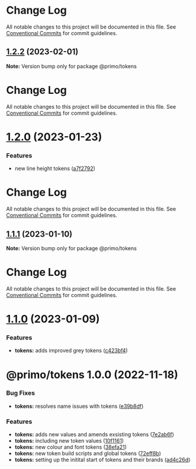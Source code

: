 # Change Log

All notable changes to this project will be documented in this file. See
[Conventional Commits](https://conventionalcommits.org) for commit guidelines.

## [1.2.2](https://github.com/primodesignsystem/primo/compare/@primo/tokens@1.2.0...@primo/tokens@1.2.2) (2023-02-01)

**Note:** Version bump only for package @primo/tokens

# Change Log

All notable changes to this project will be documented in this file. See
[Conventional Commits](https://conventionalcommits.org) for commit guidelines.

# [1.2.0](https://github.com/primodesignsystem/primo/compare/@primo/tokens@1.1.1...@primo/tokens@1.2.0) (2023-01-23)

### Features

- new line height tokens
  ([a7f2792](https://github.com/primodesignsystem/primo/commit/a7f2792a0566210672ab715f90e71a89f089177f))

# Change Log

All notable changes to this project will be documented in this file. See
[Conventional Commits](https://conventionalcommits.org) for commit guidelines.

## [1.1.1](https://github.com/primodesignsystem/primo/compare/@primo/tokens@1.1.0...@primo/tokens@1.1.1) (2023-01-10)

**Note:** Version bump only for package @primo/tokens

# Change Log

All notable changes to this project will be documented in this file. See
[Conventional Commits](https://conventionalcommits.org) for commit guidelines.

# [1.1.0](https://github.com/primodesignsystem/primo/compare/@primo/tokens@1.0.0...@primo/tokens@1.1.0) (2023-01-09)

### Features

- **tokens:** adds improved grey tokens
  ([c423bf4](https://github.com/primodesignsystem/primo/commit/c423bf4eed6366a92b5f46fbdb255053a0f8941c))

# @primo/tokens 1.0.0 (2022-11-18)

### Bug Fixes

- **tokens:** resolves name issues with tokens
  ([e39b8df](https://github.com/primo-design-system/primo/commit/e39b8dfd193a6270689d29d179ffa31add0a0c87))

### Features

- **tokens:** adds new values and amends exsisting tokens
  ([7e2ab6f](https://github.com/primo-design-system/primo/commit/7e2ab6f1a9d63ba0dacacb14c7cd8649b94f7d4d))
- **tokens:** including new token values
  ([10f1161](https://github.com/primo-design-system/primo/commit/10f11615e87e00bcc691c18ccd04913c1bec8362))
- **tokens:** new colour and font tokens
  ([38efa21](https://github.com/primo-design-system/primo/commit/38efa21d6e0c487f10e5aacf6f0a030d3170dcf1))
- **tokens:** new token build scripts and global tokens
  ([72eff8b](https://github.com/primo-design-system/primo/commit/72eff8b35570742ac64b55be4d279ae909935a6e))
- **tokens:** setting up the initital start of tokens and their brands
  ([ad4c26d](https://github.com/primo-design-system/primo/commit/ad4c26d842ebe7d7d63439b8f01e171985bfb183))

